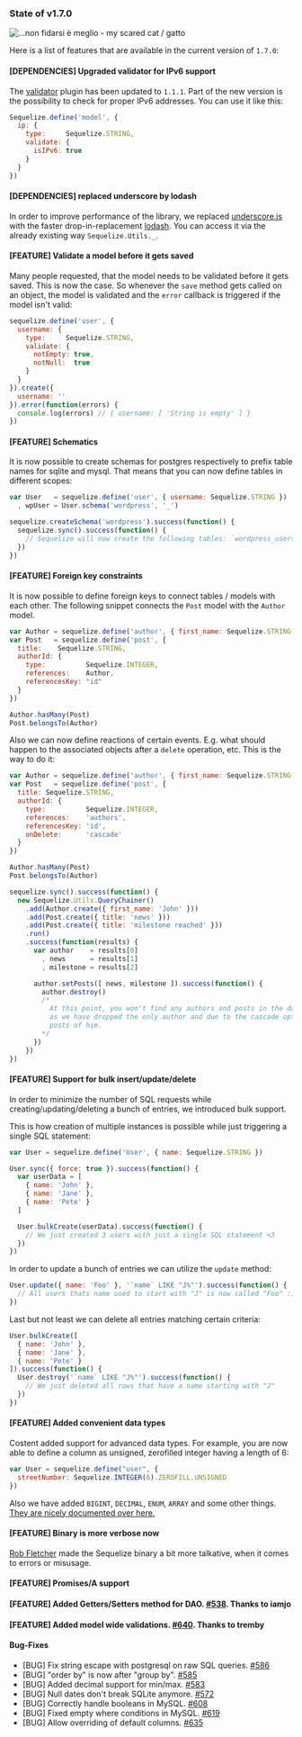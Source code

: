 ### State of v1.7.0

<img src="http://farm3.staticflickr.com/2306/1992019542_709ca81523.jpg" alt="...non fidarsi è meglio - my scared cat / gatto" data-author="Paolo Margari" data-page="http://www.flickr.com/photos/paolomargari/1992019542/" data-source="flickr" class="span12">

Here is a list of features that are available in the current version of `1.7.0`:

#### [DEPENDENCIES] Upgraded validator for IPv6 support

The [validator](https://github.com/chriso/node-validator) plugin has been updated to `1.1.1`. Part of the new version is the possibility to check for proper IPv6 addresses. You can use it like this:

```js
Sequelize.define('model', {
  ip: {
    type:     Sequelize.STRING,
    validate: {
      isIPv6: true
    }
  }
})
```

#### [DEPENDENCIES] replaced underscore by lodash

In order to improve performance of the library, we replaced [underscore.js](http://underscorejs.org/) with the faster drop-in-replacement [lodash](http://lodash.com/). You can access it via the already existing way `Sequelize.Utils._`.

#### [FEATURE] Validate a model before it gets saved

Many people requested, that the model needs to be validated before it gets saved. This is now the case. So whenever the `save` method gets called on an object, the model is validated and the `error` callback is triggered if the model isn't valid:

```js
sequelize.define('user', {
  username: {
    type:     Sequelize.STRING,
    validate: {
      notEmpty: true,
      notNull:  true
    }
  }
}).create({
  username: ''
}).error(function(errors) {
  console.log(errors) // { username: [ 'String is empty' ] }
})
```

#### [FEATURE] Schematics

It is now possible to create schemas for postgres respectively to prefix table names for sqlite and mysql. That means that you can now define tables in different scopes:

```js
var User   = sequelize.define('user', { username: Sequelize.STRING })
  , wpUser = User.schema('wordpress', '_')

sequelize.createSchema('wordpress').success(function() {
  sequelize.sync().success(function() {
    // Sequelize will now create the following tables: `wordpress_users`
  })
})
```

#### [FEATURE] Foreign key constraints

It is now possible to define foreign keys to connect tables / models with each other. The following snippet connects the `Post` model with the `Author` model.

```js
var Author = sequelize.define('author', { first_name: Sequelize.STRING })
var Post   = sequelize.define('post', {
  title:    Sequelize.STRING,
  authorId: {
    type:          Sequelize.INTEGER,
    references:    Author,
    referencesKey: "id"
  }
})

Author.hasMany(Post)
Post.belongsTo(Author)
```

Also we can now define reactions of certain events. E.g. what should happen to the associated objects after a `delete` operation, etc. This is the way to do it:

```js
var Author = sequelize.define('author', { first_name: Sequelize.STRING })
var Post   = sequelize.define('post', {
  title: Sequelize.STRING,
  authorId: {
    type:          Sequelize.INTEGER,
    references:    'authors',
    referencesKey: 'id',
    onDelete:      'cascade'
  }
})

Author.hasMany(Post)
Post.belongsTo(Author)

sequelize.sync().success(function() {
  new Sequelize.Utils.QueryChainer()
    .add(Author.create({ first_name: 'John' }))
    .add(Post.create({ title: 'news' }))
    .add(Post.create({ title: 'milestone reached' }))
    .run()
    .success(function(results) {
      var author    = results[0]
        , news      = results[1]
        , milestone = results[2]

      author.setPosts([ news, milestone ]).success(function() {
        author.destroy()
        /*
          At this point, you won't find any authors and posts in the database anymore,
          as we have dropped the only author and due to the cascade option every related
          posts of him.
        */
      })
    })
})
```

#### [FEATURE] Support for bulk insert/update/delete

In order to minimize the number of SQL requests while creating/updating/deleting a bunch of entries, we introduced bulk support.

This is how creation of multiple instances is possible while just triggering a single SQL statement:

```js
var User = sequelize.define('User', { name: Sequelize.STRING })

User.sync({ force: true }).success(function() {
  var userData = [
    { name: 'John' },
    { name: 'Jane' },
    { name: 'Pete' }
  ]

  User.bulkCreate(userData).success(function() {
    // We just created 3 users with just a single SQL statement <3
  })
})
```

In order to update a bunch of entries we can utilize the `update` method:

```js
User.update({ name: 'Foo' }, '`name` LIKE "J%"').success(function() {
  // All users thats name used to start with "J" is now called "Foo" :)
})
```

Last but not least we can delete all entries matching certain criteria:

```js
User.bulkCreate([
  { name: 'John' },
  { name: 'Jane' },
  { name: 'Pete' }
]).success(function() {
  User.destroy('`name` LIKE "J%"').success(function() {
    // We just deleted all rows that have a name starting with "J"
  })
})
```

#### [FEATURE] Added convenient data types

Costent added support for advanced data types. For example, you are now able to define a column as unsigned, zerofilled integer having a length of 6:

```js
var User = sequelize.define("user", {
  streetNumber: Sequelize.INTEGER(6).ZEROFILL.UNSIGNED
})
```

Also we have added `BIGINT`, `DECIMAL`, `ENUM`, `ARRAY` and some other things. [They are nicely documented over here.](http://sequelizejs.com/documentation#models-data-types)

#### [FEATURE] Binary is more verbose now
[Rob Fletcher](https://github.com/terraflubb) made the Sequelize binary a bit more talkative, when it comes to errors or misusage.

#### [FEATURE] Promises/A support



#### [FEATURE] Added Getters/Setters method for DAO. [#538](https://github.com/sequelize/sequelize/pull/538). Thanks to iamjo
#### [FEATURE] Added model wide validations. [#640](https://github.com/sequelize/sequelize/pull/640). Thanks to tremby

#### Bug-Fixes

* [BUG] Fix string escape with postgresql on raw SQL queries. [#586](https://github.com/sequelize/sequelize/pull/586)
* [BUG] "order by" is now after "group by". [#585](https://github.com/sequelize/sequelize/pull/585)
* [BUG] Added decimal support for min/max. [#583](https://github.com/sequelize/sequelize/pull/583)
* [BUG] Null dates don't break SQLite anymore. [#572](https://github.com/sequelize/sequelize/pull/572)
* [BUG] Correctly handle booleans in MySQL. [#608](https://github.com/sequelize/sequelize/pull/608)
* [BUG] Fixed empty where conditions in MySQL. [#619](https://github.com/sequelize/sequelize/pull/619)
* [BUG] Allow overriding of default columns. [#635](https://github.com/sequelize/sequelize/pull/635)

